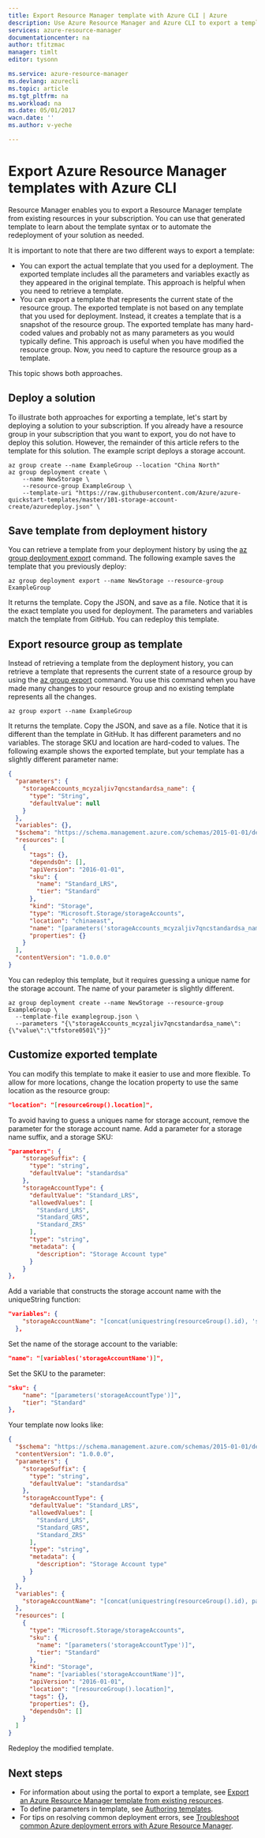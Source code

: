```yaml
---
title: Export Resource Manager template with Azure CLI | Azure
description: Use Azure Resource Manager and Azure CLI to export a template from a resource group.
services: azure-resource-manager
documentationcenter: na
author: tfitzmac
manager: timlt
editor: tysonn

ms.service: azure-resource-manager
ms.devlang: azurecli
ms.topic: article
ms.tgt_pltfrm: na
ms.workload: na
ms.date: 05/01/2017
wacn.date: ''
ms.author: v-yeche

---
```

# Export Azure Resource Manager templates with Azure CLI

Resource Manager enables you to export a Resource Manager template from existing resources in your subscription. You can use that generated template to learn about the template syntax or to automate the redeployment of your solution as needed.

It is important to note that there are two different ways to export a template:

* You can export the actual template that you used for a deployment. The exported template includes all the parameters and variables exactly as they appeared in the original template. This approach is helpful when you need to retrieve a template.
* You can export a template that represents the current state of the resource group. The exported template is not based on any template that you used for deployment. Instead, it creates a template that is a snapshot of the resource group. The exported template has many hard-coded values and probably not as many parameters as you would typically define. This approach is useful when you have modified the resource group. Now, you need to capture the resource group as a template.

This topic shows both approaches.

## Deploy a solution

To illustrate both approaches for exporting a template, let's start by deploying a solution to your subscription. If you already have a resource group in your subscription that you want to export, you do not have to deploy this solution. However, the remainder of this article refers to the template for this solution. The example script deploys a storage account.

```azurecli
az group create --name ExampleGroup --location "China North"
az group deployment create \
    --name NewStorage \
    --resource-group ExampleGroup \
    --template-uri "https://raw.githubusercontent.com/Azure/azure-quickstart-templates/master/101-storage-account-create/azuredeploy.json" \
```  

## Save template from deployment history

You can retrieve a template from your deployment history by using the [az group deployment export](https://docs.microsoft.com/cli/azure/group/deployment#export) command. The following example saves the template that you previously deploy:

```azurecli
az group deployment export --name NewStorage --resource-group ExampleGroup
```

It returns the template. Copy the JSON, and save as a file. Notice that it is the exact template you used for deployment. The parameters and variables match the template from GitHub. You can redeploy this template.

## Export resource group as template

Instead of retrieving a template from the deployment history, you can retrieve a template that represents the current state of a resource group by using the [az group export](https://docs.microsoft.com/cli/azure/group#export) command. You use this command when you have made many changes to your resource group and no existing template represents all the changes.

```azurecli
az group export --name ExampleGroup
```

It returns the template. Copy the JSON, and save as a file. Notice that it is different than the template in GitHub. It has different parameters and no variables. The storage SKU and location are hard-coded to values. The following example shows the exported template, but your template has a slightly different parameter name:

```json
{
  "parameters": {
    "storageAccounts_mcyzaljiv7qncstandardsa_name": {
      "type": "String",
      "defaultValue": null
    }
  },
  "variables": {},
  "$schema": "https://schema.management.azure.com/schemas/2015-01-01/deploymentTemplate.json#",
  "resources": [
    {
      "tags": {},
      "dependsOn": [],
      "apiVersion": "2016-01-01",
      "sku": {
        "name": "Standard_LRS",
        "tier": "Standard"
      },
      "kind": "Storage",
      "type": "Microsoft.Storage/storageAccounts",
      "location": "chinaeast",
      "name": "[parameters('storageAccounts_mcyzaljiv7qncstandardsa_name')]",
      "properties": {}
    }
  ],
  "contentVersion": "1.0.0.0"
}
```

You can redeploy this template, but it requires guessing a unique name for the storage account. The name of your parameter is slightly different.

```azurecli
az group deployment create --name NewStorage --resource-group ExampleGroup \
  --template-file examplegroup.json \
  --parameters "{\"storageAccounts_mcyzaljiv7qncstandardsa_name\":{\"value\":\"tfstore0501\"}}"
```

## Customize exported template

You can modify this template to make it easier to use and more flexible. To allow for more locations, change the location property to use the same location as the resource group:

```json
"location": "[resourceGroup().location]",
```

To avoid having to guess a uniques name for storage account, remove the parameter for the storage account name. Add a parameter for a storage name suffix, and a storage SKU:

```json
"parameters": {
    "storageSuffix": {
      "type": "string",
      "defaultValue": "standardsa"
    },
    "storageAccountType": {
      "defaultValue": "Standard_LRS",
      "allowedValues": [
        "Standard_LRS",
        "Standard_GRS",
        "Standard_ZRS"
      ],
      "type": "string",
      "metadata": {
        "description": "Storage Account type"
      }
    }
},
```

Add a variable that constructs the storage account name with the uniqueString function:

```json
"variables": {
    "storageAccountName": "[concat(uniquestring(resourceGroup().id), 'standardsa')]"
  },
```

Set the name of the storage account to the variable:

```json
"name": "[variables('storageAccountName')]",
```

Set the SKU to the parameter:

```json
"sku": {
    "name": "[parameters('storageAccountType')]",
    "tier": "Standard"
},
```

Your template now looks like:

```json
{
  "$schema": "https://schema.management.azure.com/schemas/2015-01-01/deploymentTemplate.json#",
  "contentVersion": "1.0.0.0",
  "parameters": {
    "storageSuffix": {
      "type": "string",
      "defaultValue": "standardsa"
    },
    "storageAccountType": {
      "defaultValue": "Standard_LRS",
      "allowedValues": [
        "Standard_LRS",
        "Standard_GRS",
        "Standard_ZRS"
      ],
      "type": "string",
      "metadata": {
        "description": "Storage Account type"
      }
    }
  },
  "variables": {
    "storageAccountName": "[concat(uniquestring(resourceGroup().id), parameters('storageSuffix'))]"
  },
  "resources": [
    {
      "type": "Microsoft.Storage/storageAccounts",
      "sku": {
        "name": "[parameters('storageAccountType')]",
        "tier": "Standard"
      },
      "kind": "Storage",
      "name": "[variables('storageAccountName')]",
      "apiVersion": "2016-01-01",
      "location": "[resourceGroup().location]",
      "tags": {},
      "properties": {},
      "dependsOn": []
    }
  ]
}
```

Redeploy the modified template.

## Next steps
* For information about using the portal to export a template, see [Export an Azure Resource Manager template from existing resources](resource-manager-export-template.md).
* To define parameters in template, see [Authoring templates](resource-group-authoring-templates.md#parameters).
* For tips on resolving common deployment errors, see [Troubleshoot common Azure deployment errors with Azure Resource Manager](resource-manager-common-deployment-errors.md).